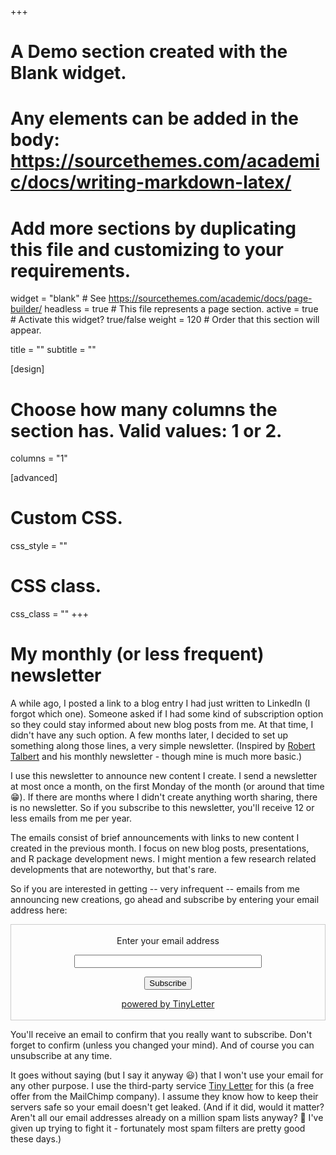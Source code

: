 +++
# A Demo section created with the Blank widget.
# Any elements can be added in the body: https://sourcethemes.com/academic/docs/writing-markdown-latex/
# Add more sections by duplicating this file and customizing to your requirements.

widget = "blank"  # See https://sourcethemes.com/academic/docs/page-builder/
headless = true  # This file represents a page section.
active = true # Activate this widget? true/false
weight = 120  # Order that this section will appear.

title = ""
subtitle = ""

[design]
  # Choose how many columns the section has. Valid values: 1 or 2.
  columns = "1"

[advanced]
 # Custom CSS. 
 css_style = ""
 
 # CSS class.
 css_class = ""
+++


# My monthly (or less frequent) newsletter

A while ago, I posted a link to a blog entry I had just written to LinkedIn (I forgot which one). Someone asked if I had some kind of subscription option so they could stay informed about new blog posts from me. At that time, I didn't have any such option. A few months later, I decided to set up something along those lines, a very simple newsletter. (Inspired by [Robert Talbert](http://rtalbert.org) and his monthly newsletter - though mine is much more basic.) 

I use this newsletter to announce new content I create. I send a newsletter at most once a month, on the first Monday of the month (or around that time 😁). If there are months where I didn't create anything worth sharing, there is no newsletter. So if you subscribe to this newsletter, you'll receive 12 or less emails from me per year.

The emails consist of brief announcements with links to new content I created in the previous month. I focus on new blog posts, presentations, and R package development news. I might mention a few research related developments that are noteworthy, but that's rare. 

So if you are interested in getting -- very infrequent -- emails from me announcing new creations, go ahead and subscribe by entering your email address here: 

<form style="border:1px solid #ccc;padding:3px;text-align:center;" action="https://tinyletter.com/andreashandel" method="post" target="popupwindow" onsubmit="window.open('https://tinyletter.com/andreashandel', 'popupwindow', 'scrollbars=yes,width=800,height=600');return true"><p><label for="tlemail">Enter your email address</label></p><p><input type="text" style="width:300px" name="email" id="tlemail" /></p><input type="hidden" value="1" name="embed"/><input type="submit" value="Subscribe" /><p><a href="https://tinyletter.com" target="_blank">powered by TinyLetter</a></p></form>
        
You'll receive an email to confirm that you really want to subscribe. Don't forget to confirm (unless you changed your mind). And of course you can unsubscribe at any time.        
        
It goes without saying (but I say it anyway 😃) that I won't use your email for any other purpose. I use the third-party service [Tiny Letter](https://tinyletter.com/) for this (a free offer from the MailChimp company). I assume they know how to keep their servers safe so your email doesn't get leaked. (And if it did, would it matter? Aren't all our email addresses already on a million spam lists anyway? 🤷 I've given up trying to fight it - fortunately most spam filters are pretty good these days.)

      
        


